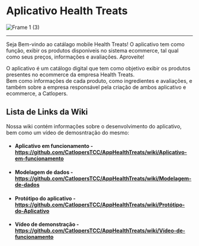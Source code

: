 # Aplicativo Health Treats

![Frame 1 (3)](https://github.com/user-attachments/assets/f131bf30-3610-497d-a9d4-93e67979a0e5)

---

Seja Bem-vindo ao catálago mobile Health Treats! O aplicativo tem como função, exibir os produtos disponiveis no sistema ecommerce, tal qual como seus preços, informações e avaliações. Aproveite!

O aplicativo é um catálogo digital que tem como objetivo exibir os produtos presentes no ecommerce da empresa Health Treats. <br>
Bem como informações de cada produto, como ingredientes e avaliações, e também sobre a empresa responsável pela criação de ambos aplicativo e ecommerce, a Catlopers.

## Lista de Links da Wiki
Nossa wiki contém informações sobre o desenvolvimento do aplicativo, bem como um vídeo de demosntração do mesmo:

- #### Aplicativo em funcionamento - https://github.com/CatlopersTCC/AppHealthTreats/wiki/Aplicativo-em-funcionamento
- #### Modelagem de dados - https://github.com/CatlopersTCC/AppHealthTreats/wiki/Modelagem-de-dados
- #### Protótipo do aplicativo - https://github.com/CatlopersTCC/AppHealthTreats/wiki/Protótipo-do-Aplicativo
- #### Vídeo de demonstração - https://github.com/CatlopersTCC/AppHealthTreats/wiki/Vídeo-de-funcionamento
